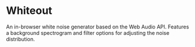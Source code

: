 # Whiteout

An in-browser white noise generator based on the Web Audio API. Features a background spectrogram and filter options for adjusting the noise distribution.
